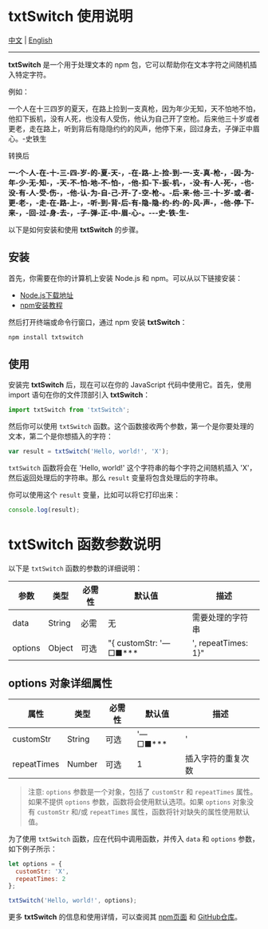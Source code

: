 # txtSwitch 使用说明
[中文](https://github.com/fangxiaoxingit/txtSwitch "中文说明") | [English](https://github.com/fangxiaoxingit/txtSwitch/blob/main/README.en.md "English")

------------


**txtSwitch** 是一个用于处理文本的 npm 包，它可以帮助你在文本字符之间随机插入特定字符。

例如：

一个人在十三四岁的夏天，在路上捡到一支真枪，因为年少无知，天不怕地不怕，他扣下扳机，没有人死，也没有人受伤，他认为自己开了空枪。后来他三十岁或者更老，走在路上，听到背后有隐隐约约的风声，他停下来，回过身去，子弹正中眉心。-史铁生

转换后

**一-个-人-在-十-三-四-岁-的-夏-天-，-在-路-上-捡-到-一-支-真-枪-，-因-为-年-少-无-知-，-天-不-怕-地-不-怕-，-他-扣-下-扳-机-，-没-有-人-死-，-也-没-有-人-受-伤-，-他-认-为-自-己-开-了-空-枪-。-后-来-他-三-十-岁-或-者-更-老-，-走-在-路-上-，-听-到-背-后-有-隐-隐-约-约-的-风-声-，-他-停-下-来-，-回-过-身-去-，-子-弹-正-中-眉-心-。---史-铁-生-**

以下是如何安装和使用 **txtSwitch** 的步骤。
## 安装

首先，你需要在你的计算机上安装 Node.js 和 npm。可以从以下链接安装：

- [Node.js下载地址](https://nodejs.org/en/download/)
- [npm安装教程](https://www.npmjs.cn/getting-started/)

然后打开终端或命令行窗口，通过 npm 安装 **txtSwitch**：

```bash
npm install txtswitch
```

## 使用

安装完 **txtSwitch** 后，现在可以在你的 JavaScript 代码中使用它。首先，使用 import 语句在你的文件顶部引入 **txtSwitch**：

```javascript
import txtSwitch from 'txtSwitch';
```

然后你可以使用 `txtSwitch` 函数。这个函数接收两个参数，第一个是你要处理的文本，第二个是你想插入的字符：

```javascript
var result = txtSwitch('Hello, world!', 'X');
```

`txtSwitch` 函数将会在 'Hello, world!' 这个字符串的每个字符之间随机插入 'X'，然后返回处理后的字符串。那么 `result` 变量将包含处理后的字符串。

你可以使用这个 `result` 变量，比如可以将它打印出来：

```javascript
console.log(result);
```
# txtSwitch 函数参数说明

以下是 `txtSwitch` 函数的参数的详细说明：

| 参数     | 类型   | 必需性 | 默认值 | 描述         |
|----------|--------|------|---------|-------------|
| data     | String | 必需  | 无     | 需要处理的字符串 |
| options  | Object | 可选  | "{ customStr: '—□■***|', repeatTimes: 1}" | 自定义选项，包括插入字符的自定义字符串和重复的次数 |

## options 对象详细属性

| 属性        | 类型   | 必需性 | 默认值 | 描述         |
|------------|--------|------|---------|-------------|
| customStr   | String | 可选  | '—□■***|' | 插入数据的自定义字符 |
| repeatTimes | Number | 可选  | 1     | 插入字符的重复次数 |

> 注意: `options` 参数是一个对象，包括了 `customStr` 和 `repeatTimes` 属性。如果不提供 `options` 参数，函数将会使用默认选项。如果 `options` 对象没有 `customStr` 和/或 `repeatTimes` 属性，函数将针对缺失的属性使用默认值。

为了使用 `txtSwitch` 函数，应在代码中调用函数，并传入 `data` 和 `options` 参数，如下例子所示：

```javascript
let options = {
  customStr: 'X',
  repeatTimes: 2
};

txtSwitch('Hello, world!', options);
```

更多 **txtSwitch** 的信息和使用详情，可以查阅其 [npm页面](https://www.npmjs.com/package/txtswitch) 和 [GitHub仓库](https://github.com/fangxiaoxingit/txtSwitch)。